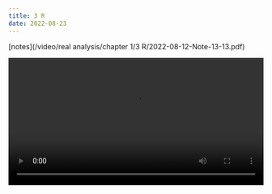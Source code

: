 ```yaml
---
title: 3 R
date: 2022-08-23
---
```


[notes](/video/real analysis/chapter 1/3 R/2022-08-12-Note-13-13.pdf)

 <video width ="100%" controls>
  <source src="/video/real analysis/chapter 1/3 R/2022-08-12 12-49-29.mp4" type="video/mp4">
Your browser does not support the video tag.
</video> 
